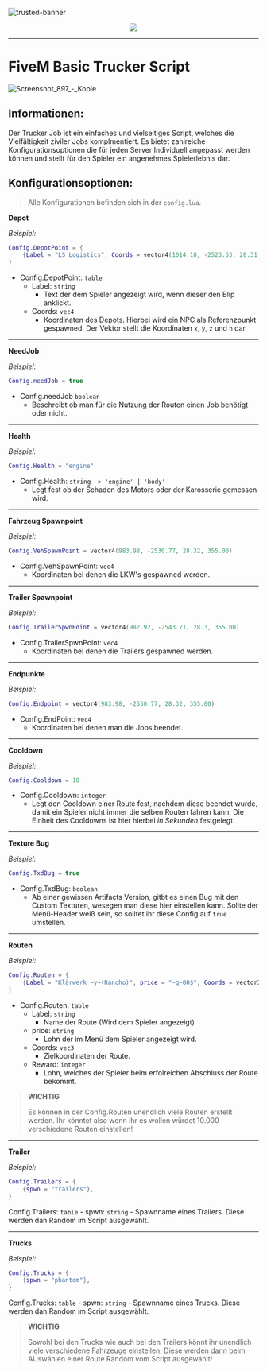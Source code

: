 ![trusted-banner](https://github.com/Trusted-Studios/ts_esx-Trucker/assets/79488475/8fb39181-6010-404f-b27e-e8e2329e1c2e)

<p align="center">
    <a href="https://discord.gg/hmmM89nCdX">
        <img src="https://img.shields.io/discord/1068573047172374634?style=for-the-badge&logo=discord&labelColor=7289da&logoColor=white&color=2c2f33&label=Discord"/>
    </a>
</p>

---

# FiveM Basic Trucker Script

![Screenshot_897_-_Kopie](https://github.com/Trusted-Studios/ts_esx-Trucker/assets/79488475/3a35ab3c-2595-4a5c-8071-2c6c18dc6a18)


## Informationen:

Der Trucker Job ist ein einfaches und vielseitiges Script, welches die Vielfältigkeit ziviler Jobs komplmentiert. Es bietet zahlreiche Konfigurationsoptionen die für jeden Server Individuell angepasst werden können und stellt für den Spieler ein angenehmes Spielerlebnis dar.

## Konfigurationsoptionen:

> Alle Konfigurationen befinden sich in der `config.lua`. 

**Depot**

*Beispiel:*
```lua
Config.DepotPoint = {
    {Label = "LS Logistics", Coords = vector4(1014.18, -2523.53, 28.31, 90.01)}
}
```

- Config.DepotPoint: `table`
    - Label: `string`
        - Text der dem Spieler angezeigt wird, wenn dieser den Blip anklickt. 
    - Coords: `vec4`
        - Koordinaten des Depots. Hierbei wird ein NPC als Referenzpunkt gespawned. Der Vektor stellt die Koordinaten `x`, `y`, `z` und `h` dar.
---

**NeedJob**

*Beispiel:*
```lua
Config.needJob = true
```

- Config.needJob `boolean`
    - Beschreibt ob man für die Nutzung der Routen einen Job benötigt oder nicht. 
--- 

**Health**

*Beispiel:*
```lua
Config.Health = "engine"
```

- Config.Health: `string -> 'engine' | 'body'`
    - Legt fest ob der Schaden des Motors oder der Karosserie gemessen wird. 
--- 

**Fahrzeug Spawnpoint**

*Beispiel:*
```lua
Config.VehSpawnPoint = vector4(983.98, -2530.77, 28.32, 355.00)
```

- Config.VehSpawnPoint: `vec4`
    - Koordinaten bei denen die LKW's gespawned werden. 
--- 

**Trailer Spawnpoint**

*Beispiel:*
```lua
Config.TrailerSpwnPoint = vector4(982.92, -2543.71, 28.3, 355.00)
```

- Config.TrailerSpwnPoint: `vec4`
    - Koordinaten bei denen die Trailers gespawned werden. 
--- 

**Endpunkte**

*Beispiel:*
```lua
Config.Endpoint = vector4(983.98, -2530.77, 28.32, 355.00)
```

- Config.EndPoint: `vec4`
    - Koordinaten bei denen man die Jobs beendet. 
--- 

**Cooldown**

*Beispiel:*

```lua
Config.Cooldown = 10
``` 

- Config.Cooldown: `integer`
    - Legt den Cooldown einer Route fest, nachdem diese beendet wurde, damit ein Spieler nicht immer die selben Routen fahren kann. Die Einheit des Cooldowns ist hier hierbei _in Sekunden_ festgelegt. 
--- 

**Texture Bug**

*Beispiel:*
```lua
Config.TxdBug = true
```

- Config.TxdBug: `boolean`
    - Ab einer gewissen Artifacts Version, gitbt es einen Bug mit den Custom Texturen, wesegen man diese hier einstellen kann. Sollte der Menü-Header weiß sein, so solltet ihr diese Config auf `true` umstellen. 
--- 

**Routen**

*Beispiel:*
```lua
Config.Routen = {
    {Label = "Klärwerk ~y~(Rancho)", price = "~g~80$", Coords = vector3(476.01, -2151.01, 5.93), Reward = 80},
}
```

- Config.Routen: `table`
    - Label: `string`
        - Name der Route (Wird dem Spieler angezeigt)
    - price: `string`
        - Lohn der im Menü dem Spieler angezeigt wird. 
    - Coords: `vec3`
        - Zielkoordinaten der Route. 
    - Reward: `integer`
        - Lohn, welches der Spieler beim erfolreichen Abschluss der Route bekommt. 

> **WICHTIG**
> 
> Es können in der Config.Routen unendlich viele Routen erstellt werden. Ihr könntet also wenn ihr es wollen würdet 10.000 verschiedene Routen einstellen! 
--- 

**Trailer**

*Beispiel:*
```lua
Config.Trailers = {
    {spwn = "trailers"},
}
```

Config.Trailers: `table`
    - spwn: `string`
        - Spawnname eines Trailers. Diese werden dan Random im Script ausgewählt. 

--- 

**Trucks**

*Beispiel:*
```lua
Config.Trucks = {
    {spwn = "phantom"},
}
```

Config.Trucks: `table`
    - spwn: `string`
        - Spawnname eines Trucks. Diese werden dan Random im Script ausgewählt. 

> **WICHTIG**
> 
> Sowohl bei den Trucks wie auch bei den Trailers könnt ihr unendlich viele verschiedene Fahrzeuge einstellen. Diese werden dann beim AUswählen einer Route Random vom Script ausgewählt! 
